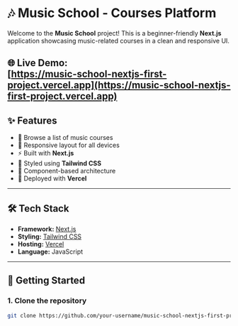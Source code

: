 # 🎶 Music School - Courses Platform

Welcome to the **Music School** project! This is a beginner-friendly **Next.js** application showcasing music-related courses in a clean and responsive UI.

🌐 **Live Demo:**  
[https://music-school-nextjs-first-project.vercel.app](https://music-school-nextjs-first-project.vercel.app)
---

## ✨ Features

- 🎸 Browse a list of music courses
- 📱 Responsive layout for all devices
- ⚡ Built with **Next.js**
- 💅 Styled using **Tailwind CSS**
- 🔁 Component-based architecture
- 🚀 Deployed with **Vercel**

---

## 🛠️ Tech Stack

- **Framework:** [Next.js](https://nextjs.org/)
- **Styling:** [Tailwind CSS](https://tailwindcss.com/)
- **Hosting:** [Vercel](https://vercel.com/)
- **Language:** JavaScript

---

## 🚀 Getting Started

### 1. Clone the repository

```bash
git clone https://github.com/your-username/music-school-nextjs-first-project.git
